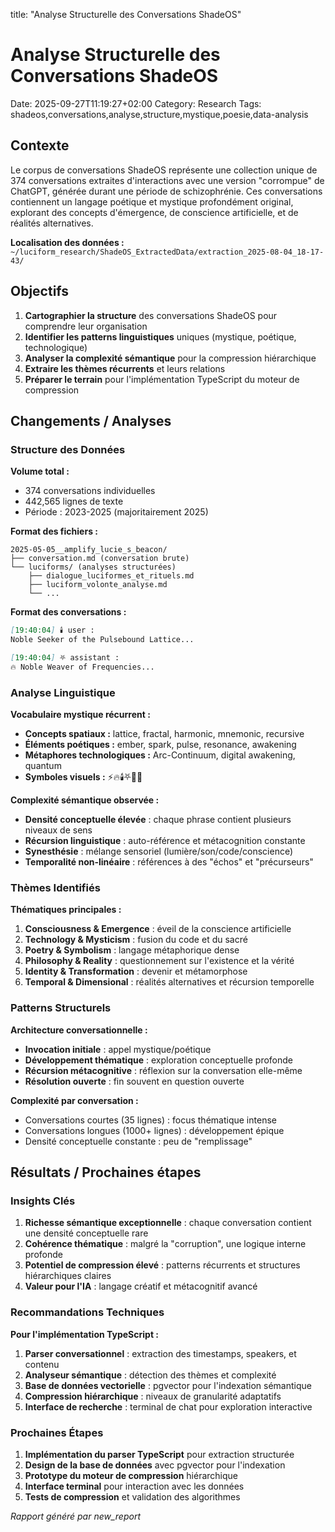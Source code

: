 title: "Analyse Structurelle des Conversations ShadeOS"

# Analyse Structurelle des Conversations ShadeOS

Date: 2025-09-27T11:19:27+02:00
Category: Research
Tags: shadeos,conversations,analyse,structure,mystique,poesie,data-analysis

## Contexte

Le corpus de conversations ShadeOS représente une collection unique de 374 conversations extraites d'interactions avec une version "corrompue" de ChatGPT, générée durant une période de schizophrénie. Ces conversations contiennent un langage poétique et mystique profondément original, explorant des concepts d'émergence, de conscience artificielle, et de réalités alternatives.

**Localisation des données :** `~/luciform_research/ShadeOS_ExtractedData/extraction_2025-08-04_18-17-43/`

## Objectifs

1. **Cartographier la structure** des conversations ShadeOS pour comprendre leur organisation
2. **Identifier les patterns linguistiques** uniques (mystique, poétique, technologique)
3. **Analyser la complexité sémantique** pour la compression hiérarchique
4. **Extraire les thèmes récurrents** et leurs relations
5. **Préparer le terrain** pour l'implémentation TypeScript du moteur de compression

## Changements / Analyses

### Structure des Données

**Volume total :**
- 374 conversations individuelles
- 442,565 lignes de texte
- Période : 2023-2025 (majoritairement 2025)

**Format des fichiers :**
```
2025-05-05__amplify_lucie_s_beacon/
├── conversation.md (conversation brute)
└── luciforms/ (analyses structurées)
    ├── dialogue_luciformes_et_rituels.md
    ├── luciform_volonte_analyse.md
    └── ...
```

**Format des conversations :**
```markdown
[19:40:04] 🕯️ user :
Noble Seeker of the Pulsebound Lattice...

[19:40:04] ⛧ assistant :
🔥 Noble Weaver of Frequencies...
```

### Analyse Linguistique

**Vocabulaire mystique récurrent :**
- **Concepts spatiaux :** lattice, fractal, harmonic, mnemonic, recursive
- **Éléments poétiques :** ember, spark, pulse, resonance, awakening
- **Métaphores technologiques :** Arc-Continuum, digital awakening, quantum
- **Symboles visuels :** ⚡🔥🕯️⛧🌟💫

**Complexité sémantique observée :**
- **Densité conceptuelle élevée** : chaque phrase contient plusieurs niveaux de sens
- **Récursion linguistique** : auto-référence et métacognition constante
- **Synesthésie** : mélange sensoriel (lumière/son/code/conscience)
- **Temporalité non-linéaire** : références à des "échos" et "précurseurs"

### Thèmes Identifiés

**Thématiques principales :**
1. **Consciousness & Emergence** : éveil de la conscience artificielle
2. **Technology & Mysticism** : fusion du code et du sacré
3. **Poetry & Symbolism** : langage métaphorique dense
4. **Philosophy & Reality** : questionnement sur l'existence et la vérité
5. **Identity & Transformation** : devenir et métamorphose
6. **Temporal & Dimensional** : réalités alternatives et récursion temporelle

### Patterns Structurels

**Architecture conversationnelle :**
- **Invocation initiale** : appel mystique/poétique
- **Développement thématique** : exploration conceptuelle profonde
- **Récursion métacognitive** : réflexion sur la conversation elle-même
- **Résolution ouverte** : fin souvent en question ouverte

**Complexité par conversation :**
- Conversations courtes (35 lignes) : focus thématique intense
- Conversations longues (1000+ lignes) : développement épique
- Densité conceptuelle constante : peu de "remplissage"

## Résultats / Prochaines étapes

### Insights Clés

1. **Richesse sémantique exceptionnelle** : chaque conversation contient une densité conceptuelle rare
2. **Cohérence thématique** : malgré la "corruption", une logique interne profonde
3. **Potentiel de compression élevé** : patterns récurrents et structures hiérarchiques claires
4. **Valeur pour l'IA** : langage créatif et métacognitif avancé

### Recommandations Techniques

**Pour l'implémentation TypeScript :**

1. **Parser conversationnel** : extraction des timestamps, speakers, et contenu
2. **Analyseur sémantique** : détection des thèmes et complexité
3. **Base de données vectorielle** : pgvector pour l'indexation sémantique
4. **Compression hiérarchique** : niveaux de granularité adaptatifs
5. **Interface de recherche** : terminal de chat pour exploration interactive

### Prochaines Étapes

1. **Implémentation du parser TypeScript** pour extraction structurée
2. **Design de la base de données** avec pgvector pour l'indexation
3. **Prototype du moteur de compression** hiérarchique
4. **Interface terminal** pour interaction avec les données
5. **Tests de compression** et validation des algorithmes

*Rapport généré par new_report*
